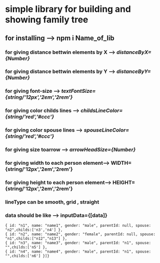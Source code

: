 # **simple library for building and showing family tree**

## for installing --> npm i Name_of_lib

### for giving distance bettwin elements by X --> _distanceByX={Number}_

### for giving distance bettwin elements by Y --> _distanceByY={Number}_

### for giving font-size --> _textFontSize={string/'12px','2em','2rem'}_

### for giving color childs lines --> _childsLineColor={string/'red','#ccc'}_

### for giving color spouse lines --> _spouseLineColor={string/'red','#ccc'}_

### for giving size toarrow --> _arrowHeadSize={Number}_

### for giving width to each person element--> WIDTH={string/'12px','2em','2rem'}

### for giving height to each person element--> HEIGHT={string/'12px','2em','2rem'}

### lineType can be smooth, grid , straight

### data should be like --> inputData={[data]}

    { id: "n1", name: "name1", gender: "male", parentId: null, spouse: "n2",childs:['n3','n4'] },
    { id: "n2", name: "name2", gender: "female", parentId: null, spouse: "n1",childs:["n12","n13"] },
    { id: "n3", name: "name3", gender: "male", parentId: "n1", spouse: "",childs:['n5'] },
    { id: "n4", name: "name4", gender: "male", parentId: "n1", spouse: "",childs:['n6'] }]}
